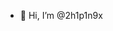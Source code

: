 - 👋 Hi, I’m @2h1p1n9x

<!---
2h1p1n9x/2h1p1n9x is a ✨ special ✨ repository because its `README.md` (this file) appears on your GitHub profile.
You can click the Preview link to take a look at your changes.
--->
